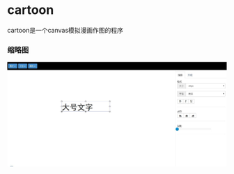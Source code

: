 # cartoon
cartoon是一个canvas模拟漫画作图的程序
### 缩略图
![](https://github.com/chengxuzhang/cartoon/raw/dev/back.jpg)

